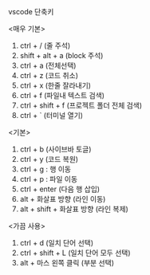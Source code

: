 vscode 단축키

<매우 기본>
1. ctrl + /   (줄 주석)
2. shift + alt + a (block 주석)
3. ctrl + a   (전체선택)
4. ctrl + z   (코드 취소)
5. ctrl + x (한줄 잘라내기)
6. ctrl + f   (파일내 텍스트 검색)
7. ctrl + shift + f (프로젝트 폴더 전체 검색)
8. ctrl + ` (터미널 열기)


<기본>
1. ctrl + b  (사이브바 토글)
2. ctrl + y   (코드 복원)
3. ctrl + g :	행 이동
4. ctrl + p : 파일 이동
5. ctrl + enter (다음 행 삽입)
6. alt + 화살표 방향 (라인 이동)
7. alt + shift + 화살표 방향 (라인 복제)



<가끔 사용>
1. ctrl + d  (일치 단어 선택)
2. ctrl + shift + L (일치 단어 모두 선택)
3. alt + 마스 왼쪽 클릭 (부분 선택)
